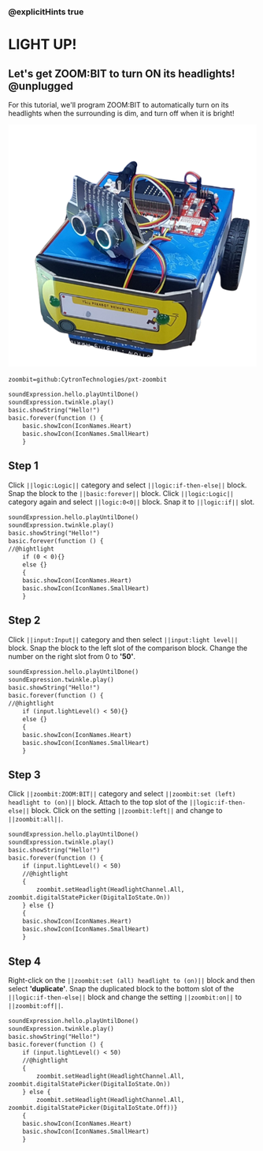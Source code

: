 ### @explicitHints true

# LIGHT UP! 

## Let's get ZOOM:BIT to turn ON its headlights! @unplugged

For this tutorial, we'll program ZOOM:BIT to automatically turn on its headlights when the surrounding is dim, and turn off when it is bright!

![ZOOM:BIT](https://raw.githubusercontent.com/CherylNg/test_tutorial/master/docs/static/ZipZipZoom.png)

```package
zoombit=github:CytronTechnologies/pxt-zoombit
```
```template
soundExpression.hello.playUntilDone()
soundExpression.twinkle.play()
basic.showString("Hello!")
basic.forever(function () {
    basic.showIcon(IconNames.Heart)
    basic.showIcon(IconNames.SmallHeart)
    }
```

## Step 1
Click ``||logic:Logic||`` category and select ``||logic:if-then-else||`` block. 
Snap the block to the ``||basic:forever||`` block. 
Click ``||logic:Logic||`` category again and select ``||logic:0<0||`` block. Snap it to ``||logic:if||`` slot.

```blocks
soundExpression.hello.playUntilDone()
soundExpression.twinkle.play()
basic.showString("Hello!")
basic.forever(function () {
//@hightlight
    if (0 < 0){}
    else {}
    {
    basic.showIcon(IconNames.Heart)
    basic.showIcon(IconNames.SmallHeart)
    }
```

## Step 2
Click ``||input:Input||`` category and then select ``||input:light level||`` block. 
Snap the block to the left slot of the comparison block. 
Change the number on the right slot from 0 to **'50'**.

```blocks
soundExpression.hello.playUntilDone()
soundExpression.twinkle.play()
basic.showString("Hello!")
basic.forever(function () {
//@hightlight
    if (input.lightLevel() < 50){}
    else {}
    {
    basic.showIcon(IconNames.Heart)
    basic.showIcon(IconNames.SmallHeart)
    }
```
## Step 3
Click ``||zoombit:ZOOM:BIT||`` category and select ``||zoombit:set (left) headlight to (on)||`` block. 
Attach to the top slot of the ``||logic:if-then-else||`` block. Click on the setting ``||zoombit:left||`` and change to ``||zoombit:all||``. 

```blocks
soundExpression.hello.playUntilDone()
soundExpression.twinkle.play()
basic.showString("Hello!")
basic.forever(function () {
    if (input.lightLevel() < 50)
    //@hightlight 
    {
        zoombit.setHeadlight(HeadlightChannel.All, zoombit.digitalStatePicker(DigitalIoState.On))
    } else {}
    {
    basic.showIcon(IconNames.Heart)
    basic.showIcon(IconNames.SmallHeart)
    }
```

## Step 4
Right-click on the ``||zoombit:set (all) headlight to (on)||`` block and then select **'duplicate'**. 
Snap the duplicated block to the bottom slot of the ``||logic:if-then-else||`` block and change the setting ``||zoombit:on||`` to ``||zoombit:off||``.

```blocks
soundExpression.hello.playUntilDone()
soundExpression.twinkle.play()
basic.showString("Hello!")
basic.forever(function () {
    if (input.lightLevel() < 50)
    //@hightlight 
    {
        zoombit.setHeadlight(HeadlightChannel.All, zoombit.digitalStatePicker(DigitalIoState.On))
    } else {
        zoombit.setHeadlight(HeadlightChannel.All, zoombit.digitalStatePicker(DigitalIoState.Off))}
    {
    basic.showIcon(IconNames.Heart)
    basic.showIcon(IconNames.SmallHeart)
    }
```